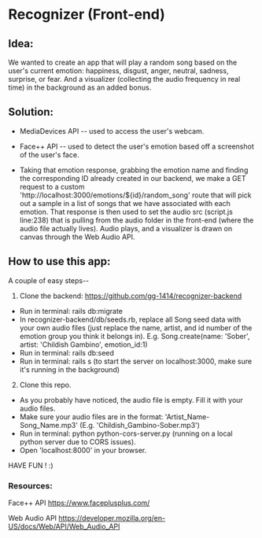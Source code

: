 # Recognizer (Front-end)

## Idea: 
We wanted to create an app that will play a random song based on the user's current emotion: happiness, disgust, anger, neutral, sadness, surprise, or fear.
And a visualizer (collecting the audio frequency in real time) in the background as an added bonus.

## Solution: 
- MediaDevices API -- used to access the user's webcam.

- Face++ API -- used to detect the user's emotion based off a screenshot of the user's face.

- Taking that emotion response, grabbing the emotion name and finding the corresponding ID already created in our backend, we make a GET request to a custom 'http://localhost:3000/emotions/${id}/random_song' route that will pick out a sample in a list of songs that we have associated with each emotion. That response is then used to set the audio src (script.js line:238) that is pulling from the audio folder in the front-end (where the audio file actually lives). Audio plays, and a visualizer is drawn on canvas through the Web Audio API.


## How to use this app: 
A couple of easy steps-- 
1. Clone the backend: https://github.com/gg-1414/recognizer-backend
  - Run in terminal: rails db:migrate 
  - In recognizer-backend/db/seeds.rb, replace all Song seed data with your own audio files (just replace the name, artist, and id number of the emotion group you think it belongs in).
  E.g. Song.create(name: 'Sober', artist: 'Childish Gambino', emotion_id:1)
  - Run in terminal: rails db:seed
  - Run in terminal: rails s (to start the server on localhost:3000, make sure it's running in the background)
2. Clone this repo.
  - As you probably have noticed, the audio file is empty. Fill it with your audio files.
  - Make sure your audio files are in the format: 
    'Artist_Name-Song_Name.mp3'
    (E.g. 'Childish_Gambino-Sober.mp3')
  - Run in terminal: python python-cors-server.py (running on a local python server due to CORS issues).
  - Open 'localhost:8000' in your browser.
  
  HAVE FUN ! :)



### Resources: 

Face++ API 
https://www.faceplusplus.com/

Web Audio API 
https://developer.mozilla.org/en-US/docs/Web/API/Web_Audio_API


